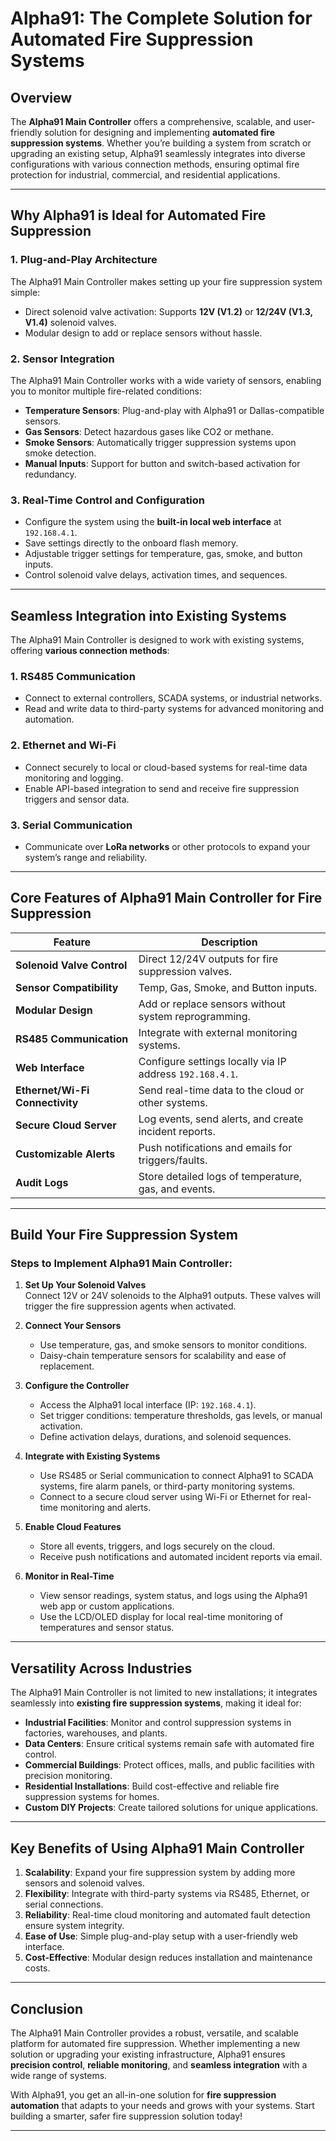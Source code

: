 # **Alpha91: The Complete Solution for Automated Fire Suppression Systems**

## **Overview**
The **Alpha91 Main Controller** offers a comprehensive, scalable, and user-friendly solution for designing and implementing **automated fire suppression systems**. Whether you’re building a system from scratch or upgrading an existing setup, Alpha91 seamlessly integrates into diverse configurations with various connection methods, ensuring optimal fire protection for industrial, commercial, and residential applications.

---

## **Why Alpha91 is Ideal for Automated Fire Suppression**

### 1. **Plug-and-Play Architecture**
The Alpha91 Main Controller makes setting up your fire suppression system simple:
- Direct solenoid valve activation: Supports **12V (V1.2)** or **12/24V (V1.3, V1.4)** solenoid valves.  
- Modular design to add or replace sensors without hassle.  

### 2. **Sensor Integration**
The Alpha91 Main Controller works with a wide variety of sensors, enabling you to monitor multiple fire-related conditions:
- **Temperature Sensors**: Plug-and-play with Alpha91 or Dallas-compatible sensors.
- **Gas Sensors**: Detect hazardous gases like CO2 or methane.
- **Smoke Sensors**: Automatically trigger suppression systems upon smoke detection.
- **Manual Inputs**: Support for button and switch-based activation for redundancy.

### 3. **Real-Time Control and Configuration**
- Configure the system using the **built-in local web interface** at `192.168.4.1`.
- Save settings directly to the onboard flash memory.
- Adjustable trigger settings for temperature, gas, smoke, and button inputs.
- Control solenoid valve delays, activation times, and sequences.

---

## **Seamless Integration into Existing Systems**
The Alpha91 Main Controller is designed to work with existing systems, offering **various connection methods**:

### 1. **RS485 Communication**
- Connect to external controllers, SCADA systems, or industrial networks.
- Read and write data to third-party systems for advanced monitoring and automation.

### 2. **Ethernet and Wi-Fi**
- Connect securely to local or cloud-based systems for real-time data monitoring and logging.
- Enable API-based integration to send and receive fire suppression triggers and sensor data.

### 3. **Serial Communication**
- Communicate over **LoRa networks** or other protocols to expand your system’s range and reliability.

---

## **Core Features of Alpha91 Main Controller for Fire Suppression**

| **Feature**                        | **Description**                                    |
|------------------------------------|----------------------------------------------------|
| **Solenoid Valve Control**         | Direct 12/24V outputs for fire suppression valves. |
| **Sensor Compatibility**           | Temp, Gas, Smoke, and Button inputs.               |
| **Modular Design**                 | Add or replace sensors without system reprogramming.|
| **RS485 Communication**            | Integrate with external monitoring systems.        |
| **Web Interface**                  | Configure settings locally via IP address `192.168.4.1`.|
| **Ethernet/Wi-Fi Connectivity**    | Send real-time data to the cloud or other systems. |
| **Secure Cloud Server**            | Log events, send alerts, and create incident reports.|
| **Customizable Alerts**            | Push notifications and emails for triggers/faults. |
| **Audit Logs**                     | Store detailed logs of temperature, gas, and events.|

---

## **Build Your Fire Suppression System**

### **Steps to Implement Alpha91 Main Controller:**
1. **Set Up Your Solenoid Valves**  
   Connect 12V or 24V solenoids to the Alpha91 outputs. These valves will trigger the fire suppression agents when activated.  

2. **Connect Your Sensors**  
   - Use temperature, gas, and smoke sensors to monitor conditions.  
   - Daisy-chain temperature sensors for scalability and ease of replacement.  

3. **Configure the Controller**  
   - Access the Alpha91 local interface (IP: `192.168.4.1`).  
   - Set trigger conditions: temperature thresholds, gas levels, or manual activation.  
   - Define activation delays, durations, and solenoid sequences.  

4. **Integrate with Existing Systems**  
   - Use RS485 or Serial communication to connect Alpha91 to SCADA systems, fire alarm panels, or third-party monitoring systems.  
   - Connect to a secure cloud server using Wi-Fi or Ethernet for real-time monitoring and alerts.  

5. **Enable Cloud Features**  
   - Store all events, triggers, and logs securely on the cloud.  
   - Receive push notifications and automated incident reports via email.  

6. **Monitor in Real-Time**  
   - View sensor readings, system status, and logs using the Alpha91 web app or custom applications.  
   - Use the LCD/OLED display for local real-time monitoring of temperatures and sensor status.  

---

## **Versatility Across Industries**
The Alpha91 Main Controller is not limited to new installations; it integrates seamlessly into **existing fire suppression systems**, making it ideal for:
- **Industrial Facilities**: Monitor and control suppression systems in factories, warehouses, and plants.  
- **Data Centers**: Ensure critical systems remain safe with automated fire control.  
- **Commercial Buildings**: Protect offices, malls, and public facilities with precision monitoring.  
- **Residential Installations**: Build cost-effective and reliable fire suppression systems for homes.  
- **Custom DIY Projects**: Create tailored solutions for unique applications.  

---

## **Key Benefits of Using Alpha91 Main Controller**
1. **Scalability**: Expand your fire suppression system by adding more sensors and solenoid valves.  
2. **Flexibility**: Integrate with third-party systems via RS485, Ethernet, or serial connections.  
3. **Reliability**: Real-time cloud monitoring and automated fault detection ensure system integrity.  
4. **Ease of Use**: Simple plug-and-play setup with a user-friendly web interface.  
5. **Cost-Effective**: Modular design reduces installation and maintenance costs.  

---

## **Conclusion**
The Alpha91 Main Controller provides a robust, versatile, and scalable platform for automated fire suppression. Whether implementing a new solution or upgrading your existing infrastructure, Alpha91 ensures **precision control**, **reliable monitoring**, and **seamless integration** with a wide range of systems.

With Alpha91, you get an all-in-one solution for **fire suppression automation** that adapts to your needs and grows with your systems. Start building a smarter, safer fire suppression solution today!

---
